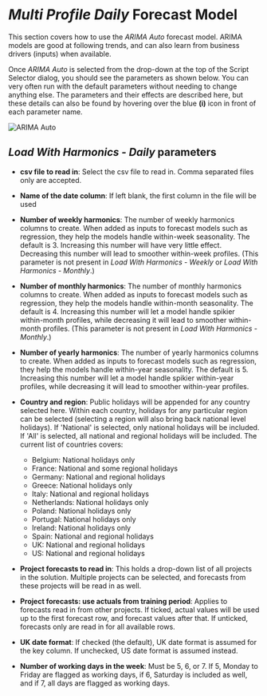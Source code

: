 
# *Multi Profile Daily* Forecast Model

This section covers how to use the *ARIMA Auto* forecast model. ARIMA models are good at following trends, and can also learn from business drivers (inputs) when available.

Once *ARIMA Auto* is selected from the drop-down at the top of the Script Selector dialog, you should see the parameters as shown below. You can very often run with the default parameters without needing to change anything else. The parameters and their effects are described here, but these details can also be found by hovering over the blue **(i)** icon in front of each parameter name.

![ARIMA Auto](imgs/ScriptImporter_LoadWithHarmonicsDaily.png) 

## *Load With Harmonics - Daily* parameters

- **csv file to read in**: Select the csv file to read in. Comma separated files only are accepted.
- **Name of the date column**: If left blank, the first column in the file will be used
- **Number of weekly harmonics**: The number of weekly harmonics columns to create. When added as inputs to forecast models such as regression, they help the models handle within-week seasonality. The default is 3. Increasing this number will have very little effect. Decreasing this number will lead to smoother within-week profiles. (This parameter is not present in *Load With Harmonics - Weekly* or *Load With Harmonics - Monthly*.)
- **Number of monthly harmonics**: The number of monthly harmonics columns to create. When added as inputs to forecast models such as regression, they help the models handle within-month seasonality. The default is 4. Increasing this number will let a model handle spikier within-month profiles, while decreasing it will lead to smoother within-month profiles. (This parameter is not present in *Load With Harmonics - Monthly*.)
- **Number of yearly harmonics**: The number of yearly harmonics columns to create. When added as inputs to forecast models such as regression, they help the models handle within-year seasonality. The default is 5. Increasing this number will let a model handle spikier within-year profiles, while decreasing it will lead to smoother within-year profiles.
- **Country and region**: Public holidays will be appended for any country selected here. 
Within each country, holidays for any particular region can be selected (selecting a region will also bring back national level holidays). If 'National' is selected, only national holidays will be included. If 'All' is selected, all national and regional holidays will be included. The current list of countries covers:
    
    * Belgium: National holidays only
    * France: National and some regional holidays
    * Germany: National and regional holidays
    * Greece: National holidays only
    * Italy: National and regional holidays
    * Netherlands: National holidays only
    * Poland: National holidays only
    * Portugal: National holidays only
    * Ireland: National holidays only
    * Spain: National and regional holidays
    * UK: National and regional holidays
    * US: National and regional holidays
    
- **Project forecasts to read in**: This holds a drop-down list of all projects in the solution. Multiple projects can be selected, and forecasts from these projects will be read in as well. 
- **Project forecasts: use actuals from training period**: Applies to forecasts read in from other projects. If ticked, actual values will be used up to the first forecast row, and forecast values after that. If unticked, forecasts only are read in for all available rows.
- **UK date format**: If checked (the default), UK date format is assumed for the key column. If unchecked, US date format is assumed instead.
- **Number of working days in the week**: Must be 5, 6, or 7. If 5, Monday to Friday are flagged as working days, if 6, Saturday is included as well, and if 7, all days are flagged as working days.


